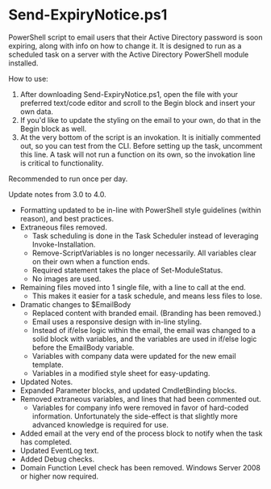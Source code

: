 # Send-ExpiryNotice.ps1
PowerShell script to email users that their Active Directory password is soon expiring, along with info on how to change it. It is designed to run as a scheduled task on a server with the Active Directory PowerShell module installed.

How to use:
1. After downloading Send-ExpiryNotice.ps1, open the file with your preferred text/code editor and scroll to the Begin block and insert your own data.
2. If you'd like to update the styling on the email to your own, do that in the Begin block as well.
3. At the very bottom of the script is an invokation. It is initially commented out, so you can test from the CLI. Before setting up the task, uncomment this line. A task will not run a function on its own, so the invokation line is critical to functionality.

Recommended to run once per day.

Update notes from 3.0 to 4.0.
+ Formatting updated to be in-line with PowerShell style guidelines (within reason), and best practices.
+ Extraneous files removed.
  + Task scheduling is done in the Task Scheduler instead of leveraging Invoke-Installation.
  + Remove-ScriptVariables is no longer necessarily. All variables clear on their own when a function ends.
  + Required statement takes the place of Set-ModuleStatus.
  + No images are used.
+ Remaining files moved into 1 single file, with a line to call at the end.
  + This makes it easier for a task schedule, and means less files to lose.
+ Dramatic changes to $EmailBody
  + Replaced content with branded email. (Branding has been removed.)
  + Email uses a responsive design with in-line styling.
  + Instead of if/else logic within the email, the email was changed to a solid block with variables, and the variables are used in if/else logic before the EmailBody variable.
  + Variables with company data were updated for the new email template.
  + Variables in a modified style sheet for easy-updating.
+ Updated Notes.
+ Expanded Parameter blocks, and updated CmdletBinding blocks.
+ Removed extraneous variables, and lines that had been commented out.
  + Variables for company info were removed in favor of hard-coded information. Unfortunately the side-effect is that slightly more advanced knowledge is required for use.
+ Added email at the very end of the process block to notify when the task has completed.
+ Updated EventLog text.
+ Added Debug checks.
+ Domain Function Level check has been removed. Windows Server 2008 or higher now required.
